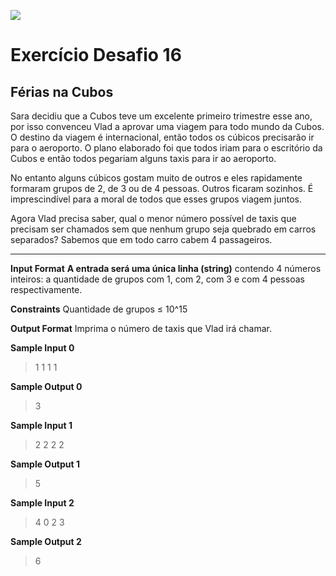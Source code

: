 ![](https://i.imgur.com/xG74tOh.png)

# Exercício Desafio 16

## Férias na Cubos

Sara decidiu que a Cubos teve um excelente primeiro trimestre esse ano, por isso convenceu Vlad a aprovar uma viagem para todo mundo da Cubos. O destino da viagem é internacional, então todos os cúbicos precisarão ir para o aeroporto. O plano elaborado foi que todos iriam para o escritório da Cubos e então todos pegariam alguns taxis para ir ao aeroporto.

No entanto alguns cúbicos gostam muito de outros e eles rapidamente formaram grupos de 2, de 3 ou de 4 pessoas. Outros ficaram sozinhos. É imprescindível para a moral de todos que esses grupos viagem juntos.

Agora Vlad precisa saber, qual o menor número possível de taxis que precisam ser chamados sem que nenhum grupo seja quebrado em carros separados? Sabemos que em todo carro cabem 4 passageiros.
****


**Input Format**
**A entrada será uma única linha (string)** contendo 4 números inteiros: a quantidade de grupos com 1, com 2, com 3 e com 4 pessoas respectivamente.

**Constraints**
Quantidade de grupos ≤ 10^15

**Output Format**
Imprima o número de taxis que Vlad irá chamar.

**Sample Input 0**
>1 1 1 1

**Sample Output 0**
>3

**Sample Input 1**
>2 2 2 2

**Sample Output 1**
>5

**Sample Input 2**
>4 0 2 3

**Sample Output 2**
>6

